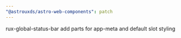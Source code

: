 ```yaml
---
"@astrouxds/astro-web-components": patch
---
```


rux-global-status-bar add parts for app-meta and default slot styling
